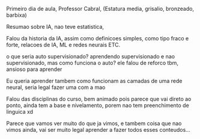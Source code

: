 Primeiro dia de aula, Professor Cabral, (Estatura media, grisalio, bronzeado, barbixa)

Resumao sobre IA, nao teve estatistica,

Falou da historia da IA, assim como definicoes simples, como tipo fraco e forte, relacoes de IA, ML e redes neurais ETC.

o que seria auto supervisionado?
aprendendo supervisionado e nao supervisionado, mas como funciona o auto? ele falou de reforco tbm, ansioso para aprender

Eu queria aprender tambem como funcionam as camadas de uma rede neural, seria legal fazer uma com a mao

Falou das disciplinas do curso, bem animado pois parece que vai direto ao ponto, ainda tem a base e nivelamento, porem nao tem preenchimento de linguica xd

Parece que vamos ver muito do que ja vimos, e tambem coisa que nao vimos ainda, vai ser muito legal aprender a fazer todos esses conteudos...
